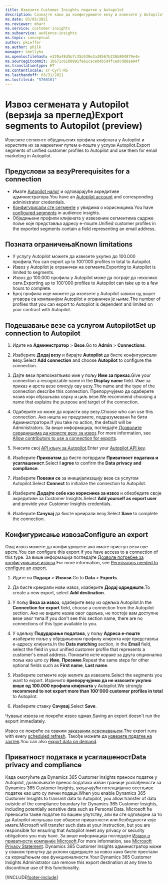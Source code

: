 ```yaml
---
title: Извезите Customer Insights податке у Autopilot
description: Сазнајте како да конфигуришете везу и извезете у Autopilot.
ms.date: 03/03/2021
ms.reviewer: mhart
ms.service: customer-insights
ms.subservice: audience-insights
ms.topic: conceptual
author: pkieffer
ms.author: philk
manager: shellyha
ms.openlocfilehash: e320a48d5b7c35b530e3a38567b226b804879e4e
ms.sourcegitcommit: 1b671c6100991fea1cace04b5d4fcedcd88aa94f
ms.translationtype: HT
ms.contentlocale: sr-Cyrl-RS
ms.lasthandoff: 03/31/2021
ms.locfileid: "5760161"
---
```

# <a name="export-segments-to-autopilot-preview"></a><span data-ttu-id="5de6b-103">Извоз сегмената у Autopilot (верзија за преглед)</span><span class="sxs-lookup"><span data-stu-id="5de6b-103">Export segments to Autopilot (preview)</span></span>

<span data-ttu-id="5de6b-104">Извезите сегменте обједињених профила клијената у Autopilot и користите их за маркетинг путем е-поште у услузи Autopilot.</span><span class="sxs-lookup"><span data-stu-id="5de6b-104">Export segments of unified customer profiles to Autopilot and use them for email marketing in Autopilot.</span></span> 

## <a name="prerequisites-for-a-connection"></a><span data-ttu-id="5de6b-105">Предуслови за везу</span><span class="sxs-lookup"><span data-stu-id="5de6b-105">Prerequisites for a connection</span></span>

-   <span data-ttu-id="5de6b-106">Имате [Autopilot налог](https://www.autopilothq.com/) и одговарајуће акредитиве администратора.</span><span class="sxs-lookup"><span data-stu-id="5de6b-106">You have an [Autopilot account](https://www.autopilothq.com/) and corresponding administrator credentials.</span></span>
-   <span data-ttu-id="5de6b-107">[Конфигурисали сте сегменте](segments.md) у увидима о корисницима.</span><span class="sxs-lookup"><span data-stu-id="5de6b-107">You have [configured segments](segments.md) in audience insights.</span></span>
-   <span data-ttu-id="5de6b-108">Обједињени профили клијената у извезеним сегментима садрже поље које представља адресу е-поште.</span><span class="sxs-lookup"><span data-stu-id="5de6b-108">Unified customer profiles in the exported segments contain a field representing an email address.</span></span>

## <a name="known-limitations"></a><span data-ttu-id="5de6b-109">Позната ограничења</span><span class="sxs-lookup"><span data-stu-id="5de6b-109">Known limitations</span></span>

- <span data-ttu-id="5de6b-110">У услугу Autopilot можете да извезете укупно до 100.000 профила.</span><span class="sxs-lookup"><span data-stu-id="5de6b-110">You can export up to 100'000 profiles in total to Autopilot.</span></span>
- <span data-ttu-id="5de6b-111">Извоз у Autopilot је ограничен на сегменте.</span><span class="sxs-lookup"><span data-stu-id="5de6b-111">Exporting to Autopilot is limited to segments.</span></span>
- <span data-ttu-id="5de6b-112">Извоз до 100.000 профила у Autopilot може да потраје до неколико сати.</span><span class="sxs-lookup"><span data-stu-id="5de6b-112">Exporting up to 100'000 profiles to Autopilot can take up to a few hours to complete.</span></span> 
- <span data-ttu-id="5de6b-113">Број профила које можете да извезете у Autopilot зависи од вашег уговора са компанијом Autopilot и ограничен је њиме.</span><span class="sxs-lookup"><span data-stu-id="5de6b-113">The number of profiles that you can export to Autopilot is dependent and limited on your contract with Autopilot.</span></span>

## <a name="set-up-connection-to-autopilot"></a><span data-ttu-id="5de6b-114">Подешавање везе са услугом Autopilot</span><span class="sxs-lookup"><span data-stu-id="5de6b-114">Set up connection to Autopilot</span></span>

1. <span data-ttu-id="5de6b-115">Идите на **Администратор** > **Везе**.</span><span class="sxs-lookup"><span data-stu-id="5de6b-115">Go to **Admin** > **Connections**.</span></span>

1. <span data-ttu-id="5de6b-116">Изаберите **Додај везу** и бирајте **Autopilot** да бисте конфигурисали везу.</span><span class="sxs-lookup"><span data-stu-id="5de6b-116">Select **Add connection** and choose **Autopilot** to configure the connection.</span></span>

1. <span data-ttu-id="5de6b-117">Дајте вези препознатљиво име у пољу **Име за приказ**.</span><span class="sxs-lookup"><span data-stu-id="5de6b-117">Give your connection a recognizable name in the **Display name** field.</span></span> <span data-ttu-id="5de6b-118">Име за приказ и врста везе описују ову везу.</span><span class="sxs-lookup"><span data-stu-id="5de6b-118">The name and the type of the connection describe this connection.</span></span> <span data-ttu-id="5de6b-119">Препоручујемо да одаберете назив који објашњава сврху и циљ везе.</span><span class="sxs-lookup"><span data-stu-id="5de6b-119">We recommend choosing a name that explains the purpose and target of the connection.</span></span>

1. <span data-ttu-id="5de6b-120">Одаберите ко може да користи ову везу.</span><span class="sxs-lookup"><span data-stu-id="5de6b-120">Choose who can use this connection.</span></span> <span data-ttu-id="5de6b-121">Ако ништа не предузмете, подразумевани ће бити Администратори.</span><span class="sxs-lookup"><span data-stu-id="5de6b-121">If you take no action, the default will be Administrators.</span></span> <span data-ttu-id="5de6b-122">За више информација, погледајте [Дозволите сарадницима да користе везу за извоз](connections.md#allow-contributors-to-use-a-connection-for-exports).</span><span class="sxs-lookup"><span data-stu-id="5de6b-122">For more information, see [Allow contributors to use a connection for exports](connections.md#allow-contributors-to-use-a-connection-for-exports).</span></span>

3. <span data-ttu-id="5de6b-123">Унесите свој [API кључ за Autopilot](https://autopilot.docs.apiary.io/#).</span><span class="sxs-lookup"><span data-stu-id="5de6b-123">Enter your [Autopilot API key](https://autopilot.docs.apiary.io/#).</span></span>

1. <span data-ttu-id="5de6b-124">Изаберите **Прихватам** да бисте потврдили **Приватност података и усаглашеност**.</span><span class="sxs-lookup"><span data-stu-id="5de6b-124">Select **I agree** to confirm the **Data privacy and compliance**.</span></span>

1. <span data-ttu-id="5de6b-125">Изаберите **Повежи се** за иницијализацију везе са услугом Autopilot.</span><span class="sxs-lookup"><span data-stu-id="5de6b-125">Select **Connect** to initialize the connection to Autopilot.</span></span>

1. <span data-ttu-id="5de6b-126">Изаберите **Додајте себе као корисника за извоз** и обезбедите своје акредитиве за Customer Insights.</span><span class="sxs-lookup"><span data-stu-id="5de6b-126">Select **Add yourself as export user** and provide your Customer Insights credentials.</span></span>

1. <span data-ttu-id="5de6b-127">Изаберите **Сачувај** да бисте креирали везу.</span><span class="sxs-lookup"><span data-stu-id="5de6b-127">Select **Save** to complete the connection.</span></span>

## <a name="configure-an-export"></a><span data-ttu-id="5de6b-128">Конфигурисање извоза</span><span class="sxs-lookup"><span data-stu-id="5de6b-128">Configure an export</span></span>

<span data-ttu-id="5de6b-129">Овај извоз можете да конфигуришете ако имате приступ вези ове врсте.</span><span class="sxs-lookup"><span data-stu-id="5de6b-129">You can configure this export if you have access to a connection of this type.</span></span> <span data-ttu-id="5de6b-130">За више информација погледајте [Дозволе потребне за конфигурисање извоза](export-destinations.md#set-up-a-new-export).</span><span class="sxs-lookup"><span data-stu-id="5de6b-130">For more information, see [Permissions needed to configure an export](export-destinations.md#set-up-a-new-export).</span></span>

1. <span data-ttu-id="5de6b-131">Идите на **Подаци** > **Извози**.</span><span class="sxs-lookup"><span data-stu-id="5de6b-131">Go to **Data** > **Exports**.</span></span>

1. <span data-ttu-id="5de6b-132">Да бисте креирали нови извоз, изаберите **Додај одредиште**.</span><span class="sxs-lookup"><span data-stu-id="5de6b-132">To create a new export, select **Add destination**.</span></span>

1. <span data-ttu-id="5de6b-133">У пољу **Веза за извоз**, одаберите везу из одељка Autopilot.</span><span class="sxs-lookup"><span data-stu-id="5de6b-133">In the **Connection for export** field, choose a connection from the Autopilot section.</span></span> <span data-ttu-id="5de6b-134">Ако не видите назив овог одељка, не постоје вам доступне везе овог типа.</span><span class="sxs-lookup"><span data-stu-id="5de6b-134">If you don't see this section name, there are no connections of this type available to you.</span></span>

3. <span data-ttu-id="5de6b-135">У одељку **Подударање података**, у пољу **Адреса е-поште** изаберите поље у обједињеном профилу клијента које представља е-адресу клијента.</span><span class="sxs-lookup"><span data-stu-id="5de6b-135">In the **Data matching** section, in the **Email** field, select the field in your unified customer profile that represents a customer's email address.</span></span> <span data-ttu-id="5de6b-136">Поновите исте кораке за друга опционална поља као што су **Име**, **Презиме**.</span><span class="sxs-lookup"><span data-stu-id="5de6b-136">Repeat the same steps for other optional fields such as **First name**, **Last name**.</span></span>

1. <span data-ttu-id="5de6b-137">Изаберите сегменте које желите да извезете.</span><span class="sxs-lookup"><span data-stu-id="5de6b-137">Select the segments you want to export.</span></span> <span data-ttu-id="5de6b-138">Изричито **препоручујемо да не извозите укупно више од 100.000 профила клијената** у Autopilot.</span><span class="sxs-lookup"><span data-stu-id="5de6b-138">We strongly **recommend to not export more than 100'000 customer profiles in total** to Autopilot.</span></span> 

1. <span data-ttu-id="5de6b-139">Изаберите ставку **Сачувај**.</span><span class="sxs-lookup"><span data-stu-id="5de6b-139">Select **Save**.</span></span>

<span data-ttu-id="5de6b-140">Чување извоза не покреће извоз одмах.</span><span class="sxs-lookup"><span data-stu-id="5de6b-140">Saving an export doesn't run the export immediately.</span></span>

<span data-ttu-id="5de6b-141">Извоз се покреће са сваким [заказаним освежавањем](system.md#schedule-tab).</span><span class="sxs-lookup"><span data-stu-id="5de6b-141">The export runs with every [scheduled refresh](system.md#schedule-tab).</span></span> <span data-ttu-id="5de6b-142">Такође можете да [извезете податке на захтев](export-destinations.md#run-exports-on-demand).</span><span class="sxs-lookup"><span data-stu-id="5de6b-142">You can also [export data on demand](export-destinations.md#run-exports-on-demand).</span></span> 

## <a name="data-privacy-and-compliance"></a><span data-ttu-id="5de6b-143">Приватност података и усаглашеност</span><span class="sxs-lookup"><span data-stu-id="5de6b-143">Data privacy and compliance</span></span>

<span data-ttu-id="5de6b-144">Када омогућите да Dynamics 365 Customer Insights преноси податке у Autopilot, дозвољавате пренос података изван границе усклађености за Dynamics 365 Customer Insights, укључујући потенцијално осетљиве податке као што су лични подаци.</span><span class="sxs-lookup"><span data-stu-id="5de6b-144">When you enable Dynamics 365 Customer Insights to transmit data to Autopilot, you allow transfer of data outside of the compliance boundary for Dynamics 365 Customer Insights, including potentially sensitive data such as Personal Data.</span></span> <span data-ttu-id="5de6b-145">Microsoft ће преносити такве податке по вашем упутству, али ви сте одговорни за то да Autopilot испуњава све обавезе приватности или безбедности које имате.</span><span class="sxs-lookup"><span data-stu-id="5de6b-145">Microsoft will transfer such data at your instruction, but you are responsible for ensuring that Autopilot meet any privacy or security obligations you may have.</span></span> <span data-ttu-id="5de6b-146">За више информација погледајте [Изјаву о приватности компаније Microsoft](https://go.microsoft.com/fwlink/?linkid=396732).</span><span class="sxs-lookup"><span data-stu-id="5de6b-146">For more information, see [Microsoft Privacy Statement](https://go.microsoft.com/fwlink/?linkid=396732).</span></span>
<span data-ttu-id="5de6b-147">Dynamics 365 Customer Insights администратор може у сваком тренутку да уклони одредиште за извоз како бисте престали са коришћењем ове функционалности.</span><span class="sxs-lookup"><span data-stu-id="5de6b-147">Your Dynamics 365 Customer Insights Administrator can remove this export destination at any time to discontinue use of this functionality.</span></span>


[!INCLUDE[footer-include](../includes/footer-banner.md)]
